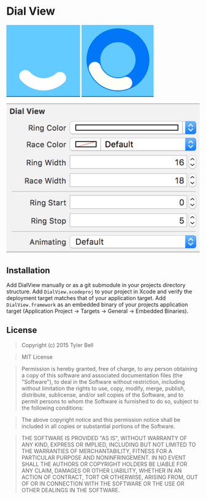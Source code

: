# Dial View

![](Resources/Plain.gif) ![](Resources/WithRace.gif)

![](Resources/Inspectables.png)

## Installation 

Add DialView manually or as a git submodule in your projects directory structure. Add `DialView.xcodeproj` to your project in Xcode and verify the deployment target matches that of your application target. Add `DialView.framework` as an embedded binary of your projects application target (Application Project -> Targets -> General -> Embedded Binaries).

## License

>Copyright (c) 2015 Tyler Bell

>MIT License

>Permission is hereby granted, free of charge, to any person obtaining
a copy of this software and associated documentation files (the
"Software"), to deal in the Software without restriction, including
without limitation the rights to use, copy, modify, merge, publish,
distribute, sublicense, and/or sell copies of the Software, and to
permit persons to whom the Software is furnished to do so, subject to
the following conditions:

>The above copyright notice and this permission notice shall be
included in all copies or substantial portions of the Software.

>THE SOFTWARE IS PROVIDED "AS IS", WITHOUT WARRANTY OF ANY KIND,
EXPRESS OR IMPLIED, INCLUDING BUT NOT LIMITED TO THE WARRANTIES OF
MERCHANTABILITY, FITNESS FOR A PARTICULAR PURPOSE AND
NONINFRINGEMENT. IN NO EVENT SHALL THE AUTHORS OR COPYRIGHT HOLDERS BE
LIABLE FOR ANY CLAIM, DAMAGES OR OTHER LIABILITY, WHETHER IN AN ACTION
OF CONTRACT, TORT OR OTHERWISE, ARISING FROM, OUT OF OR IN CONNECTION
WITH THE SOFTWARE OR THE USE OR OTHER DEALINGS IN THE SOFTWARE.
